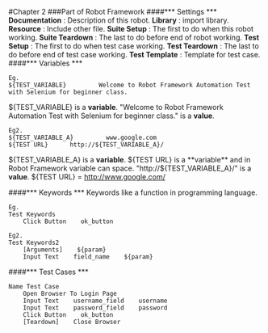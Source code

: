 #Chapter 2
###Part of Robot Framework
####*** Settings ***
**Documentation** : Description of this robot.
**Library** : import library.
**Resource** : Include other file.
**Suite Setup** : The first to do when this robot working.
**Suite Teardown** : The last to do before end of robot working.
**Test Setup** : The first to do when test case working.
**Test Teardown** : The last to do before end of test case working.
**Test Template** : Template for test case.
####*** Variables ***
```
Eg.
${TEST_VARIABLE}         Welcome to Robot Framework Automation Test with Selenium for beginner class.
```
${TEST_VARIABLE} is a **variable**.
"Welcome to Robot Framework Automation Test with Selenium for beginner class." is a **value**.

```
Eg2.
${TEST_VARIABLE_A}         www.google.com
${TEST URL}      http://${TEST_VARIABLE_A}/
```
${TEST_VARIABLE_A} is a **variable**.
${TEST URL} is a **variable** and in Robot Framework variable can space.
"http://${TEST_VARIABLE_A}/" is a **value**.
${TEST URL} = http://www.google.com/

####*** Keywords ***
Keywords like a function in programming language.
```
Eg.
Test Keywords
    Click Button    ok_button
```
```
Eg2.
Test Keywords2
    [Arguments]    ${param}
    Input Text    field_name    ${param}
```
####*** Test Cases ***
```
Name Test Case
    Open Browser To Login Page
    Input Text    username_field    username
    Input Text    password_field    password
    Click Button    ok_button
    [Teardown]    Close Browser
```
